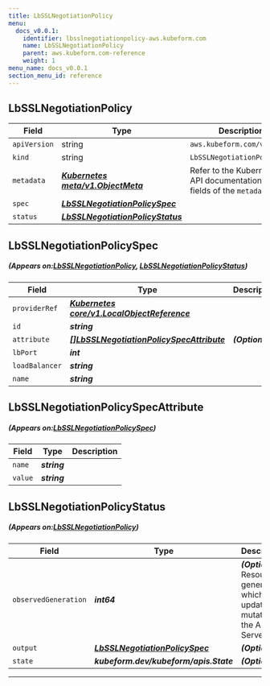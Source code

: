 ```yaml
---
title: LbSSLNegotiationPolicy
menu:
  docs_v0.0.1:
    identifier: lbsslnegotiationpolicy-aws.kubeform.com
    name: LbSSLNegotiationPolicy
    parent: aws.kubeform.com-reference
    weight: 1
menu_name: docs_v0.0.1
section_menu_id: reference
---
```


## LbSSLNegotiationPolicy
| Field | Type | Description |
| ------ | ----- | ----------- |
| `apiVersion` | string | `aws.kubeform.com/v1alpha1` |
|    `kind` | string | `LbSSLNegotiationPolicy` |
| `metadata` | ***[Kubernetes meta/v1.ObjectMeta](https://kubernetes.io/docs/reference/generated/kubernetes-api/v1.13/#objectmeta-v1-meta)***|Refer to the Kubernetes API documentation for the fields of the `metadata` field.|
| `spec` | ***[LbSSLNegotiationPolicySpec](#LbSSLNegotiationPolicySpec)***||
| `status` | ***[LbSSLNegotiationPolicyStatus](#LbSSLNegotiationPolicyStatus)***||
## LbSSLNegotiationPolicySpec
##### (Appears on:[LbSSLNegotiationPolicy](#LbSSLNegotiationPolicy), [LbSSLNegotiationPolicyStatus](#LbSSLNegotiationPolicyStatus))
| Field | Type | Description |
| ------ | ----- | ----------- |
| `providerRef` | ***[Kubernetes core/v1.LocalObjectReference](https://kubernetes.io/docs/reference/generated/kubernetes-api/v1.13/#localobjectreference-v1-core)***||
| `id` | ***string***||
| `attribute` | ***[[]LbSSLNegotiationPolicySpecAttribute](#LbSSLNegotiationPolicySpecAttribute)***| ***(Optional)*** |
| `lbPort` | ***int***||
| `loadBalancer` | ***string***||
| `name` | ***string***||
## LbSSLNegotiationPolicySpecAttribute
##### (Appears on:[LbSSLNegotiationPolicySpec](#LbSSLNegotiationPolicySpec))
| Field | Type | Description |
| ------ | ----- | ----------- |
| `name` | ***string***||
| `value` | ***string***||
## LbSSLNegotiationPolicyStatus
##### (Appears on:[LbSSLNegotiationPolicy](#LbSSLNegotiationPolicy))
| Field | Type | Description |
| ------ | ----- | ----------- |
| `observedGeneration` | ***int64***| ***(Optional)*** Resource generation, which is updated on mutation by the API Server.|
| `output` | ***[LbSSLNegotiationPolicySpec](#LbSSLNegotiationPolicySpec)***| ***(Optional)*** |
| `state` | ***kubeform.dev/kubeform/apis.State***| ***(Optional)*** |
---
